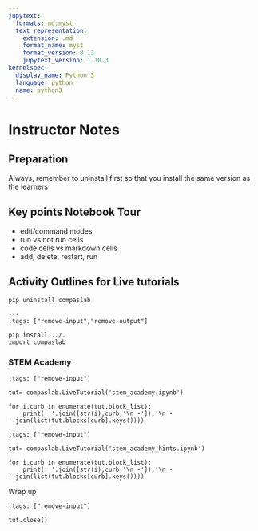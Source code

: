 ```yaml
---
jupytext:
  formats: md:myst
  text_representation:
    extension: .md
    format_name: myst
    format_version: 0.13
    jupytext_version: 1.10.3
kernelspec:
  display_name: Python 3
  language: python
  name: python3
---
```


# Instructor Notes

## Preparation

Always, remember to uninstall first so that you install the same version as the
learners



## Key points Notebook Tour

- edit/command modes
- run vs not run cells
- code cells vs markdown cells
- add, delete, restart, run





## Activity Outlines for Live tutorials

```
pip uninstall compaslab
```

```{code-cell} ipython3
---
:tags: ["remove-input","remove-output"]

pip install ../.
import compaslab
```

### STEM Academy
```{code-cell} ipython3
:tags: ["remove-input"]

tut= compaslab.LiveTutorial('stem_academy.ipynb')

for i,curb in enumerate(tut.block_list):
    print(' '.join([str(i),curb,'\n -']),'\n - '.join(list(tut.blocks[curb].keys())))
```

```{code-cell} ipython3
:tags: ["remove-input"]

tut= compaslab.LiveTutorial('stem_academy_hints.ipynb')

for i,curb in enumerate(tut.block_list):
    print(' '.join([str(i),curb,'\n -']),'\n - '.join(list(tut.blocks[curb].keys())))
```


Wrap up
```{code-cell} ipython3
:tags: ["remove-input"]

tut.close()
```

